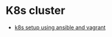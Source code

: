 # K8s cluster
- [k8s setup using ansible and vagrant](https://kubernetes.io/blog/2019/03/15/kubernetes-setup-using-ansible-and-vagrant/)
